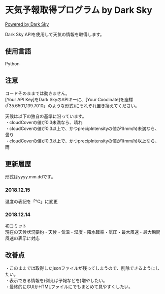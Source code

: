 # 天気予報取得プログラム by Dark Sky

[Powered by Dark Sky](https://darksky.net/poweredby/)  

Dark Sky APIを使用して天気の情報を取得します。

## 使用言語

Python

## 注意

コードそのままでは動きません。  
[Your API Key]をDark SkyのAPIキーに、[Your Coodinate]を座標(「35.6501,139.7010」のような形式)にそれぞれ置き換えてください。  
  
天候は以下の独自の基準に沿っています。  
・cloudCoverの値が0.3未満なら、晴れ  
・cloudCoverの値が0.3以上で、かつprecipIntensityの値が1(mm/h)未満なら、曇り  
・cloudCoverの値が0.3以上で、かつprecipIntensityの値が1(mm/h)以上なら、雨

## 更新履歴

形式はyyyy.mm.ddです。

### 2018.12.15

温度の表記を「℃」に変更

### 2018.12.14

初コミット  
現在の天候状況要約・天候・気温・湿度・降水確率・気圧・最大風速・最大瞬間風速の表示に対応

## 改善点

・このままでは取得したjsonファイルが残ってしまうので、削除できるようにしたい。  
・表示できる情報を(例えば予報などを)増やしたい。  
・最終的にGUIかHTMLファイルにでもまとめて見やすくしたい。